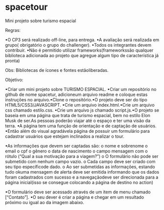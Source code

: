 # spacetour
Mini projeto sobre turismo espacial

Regras:


•O CP3 será realizado off-line, para entrega.
•A avaliação será realizada em grupo( obrigatório o grupo do challenger).
•Todos os integrantes devem contribuir.
•Não é permitido utilizar frameworks(frameworkssão qualquer biblioteca adicionada ao projeto que agregue algum tipo de característica já pronta)

Obs: Bibliotecas de ícones e fontes estãoliberadas.

Objetivo: 

•Criar um mini projeto sobre TURISMO ESPACIAL.
•Criar um repositório no github de nome spacetur, adicioneum arquivo readme e coloque estas instruções no arquivo.•Clone o repositório.•O projeto deve ser do tipo HTML5/CSS3/JAVASCRIPT.
•Crie um arquivo index.html.•Crie um arquivo css chamado estilo.css.
•Crie um arquivo js chamado script.js.•O projeto se baseia em uma página que trata de turismo espacial, bem no estilo Elon Musk de ser.As pessoas poderão viajar até o espaço e ter uma visão da terra.
•A página tem uma função de orientação e de captação de usuários.
•Então além do visual agradávela página de possuir um formulário para cadastrar usuários que estejam inclinados a realizar o tour.

•As informações que devem ser captadas são:
o nome e sobrenome
o email
o cpf
o gênero
o data de nascimento
o campo mensagem com o rótulo (“Qual a sua motivação para a viagem?”)
o O formulário não pode ser submetido com nenhum campo vazio.
o Cada campo deve ser criado com seu tipo específicode dado.
o Ao ser submetidas as informações, estando tudo okuma mensagem de alerta deve ser emitida informando que os dados foram cadastrados com sucesso e a navegaçãodeve ser direcionada para a página inicial(isso se consegue colocando a página de destino no action)

•O formulário deve ser acessado através de um item de menu chamado [“Contato”].
•O seu dever é criar a página e chegar em um resultado próximo ou igual ao da imagem abaixo.
